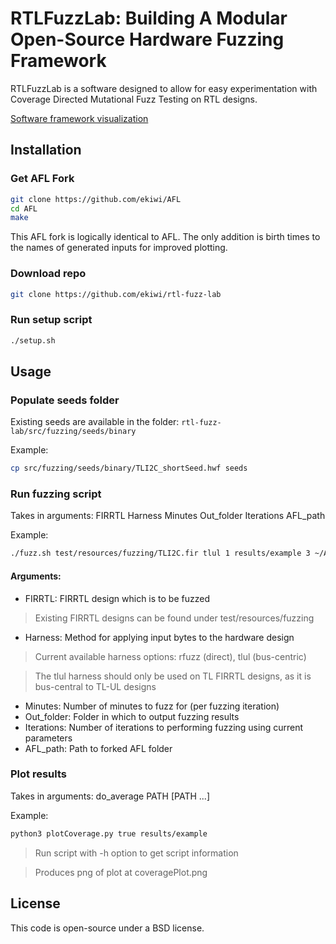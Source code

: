 # RTLFuzzLab: Building A Modular Open-Source Hardware Fuzzing Framework

RTLFuzzLab is a software designed to allow for easy experimentation with Coverage Directed Mutational Fuzz Testing on RTL designs.

[Software framework visualization](https://github.com/ekiwi/rtl-fuzz-lab/files/7111369/Slide5.pdf)

## Installation

### Get AFL Fork
```.sh
git clone https://github.com/ekiwi/AFL
cd AFL
make
```
This AFL fork is logically identical to AFL. The only addition is birth times to the names of generated inputs for improved plotting.


### Download repo
```.sh
git clone https://github.com/ekiwi/rtl-fuzz-lab
```

### Run setup script
```.sh
./setup.sh
```

## Usage
### Populate seeds folder
Existing seeds are available in the folder: `rtl-fuzz-lab/src/fuzzing/seeds/binary`

Example:
```.sh
cp src/fuzzing/seeds/binary/TLI2C_shortSeed.hwf seeds
```

### Run fuzzing script
Takes in arguments: FIRRTL Harness Minutes Out_folder Iterations AFL_path

Example:
```.sh
./fuzz.sh test/resources/fuzzing/TLI2C.fir tlul 1 results/example 3 ~/AFL
```

#### Arguments:
* FIRRTL: FIRRTL design which is to be fuzzed

> Existing FIRRTL designs can be found under test/resources/fuzzing

* Harness: Method for applying input bytes to the hardware design

> Current available harness options: rfuzz (direct), tlul (bus-centric)

> The tlul harness should only be used on TL FIRRTL designs, as it is bus-central to TL-UL designs

* Minutes: Number of minutes to fuzz for (per fuzzing iteration)
* Out_folder: Folder in which to output fuzzing results
* Iterations: Number of iterations to performing fuzzing using current parameters
* AFL_path: Path to forked AFL folder



### Plot results
Takes in arguments: do_average PATH [PATH ...]

Example:
```.sh
python3 plotCoverage.py true results/example
```

> Run script with -h option to get script information

> Produces png of plot at coveragePlot.png


## License
This code is open-source under a BSD license.
